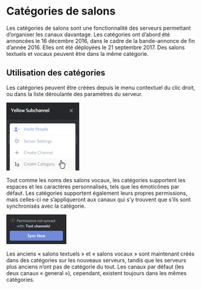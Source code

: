 <!-- TITLE: [FR] Catégories de salons -->
<!-- SUBTITLE: Une présentation des catégories de salons -->

# Catégories de salons
Les catégories de salons sont une fonctionnalité des serveurs permettant d’organiser les canaux davantage. Les catégories ont d’abord été annoncées le 16 décembre 2016, dans le cadre de la bande-annonce de fin d’année 2016. Elles ont été déployées le 21 septembre 2017.  Des salons textuels et vocaux peuvent être dans la même catégorie.

## Utilisation des catégories
Les catégories peuvent être créées depuis le menu contextuel du clic droit, ou dans la liste déroulante des paramètres du serveur.

![Menu des paramètres du serveur avec les catégories](/uploads/qg-3-hnlj.png "Menu des paramètres du serveur avec les catégories")

Tout comme les noms des salons vocaux, les catégories supportent les espaces et les caractères personnalisés, tels que les émoticônes par défaut. Les catégories supportent également leurs propres permissions, mais celles-ci ne s’appliqueront aux canaux qui s'y trouvent que s’ils sont synchronisés avec la catégorie. 

![Alerte de synchronisation](/uploads/a-8-wppaq.png "Alerte de synchronisation")

Les anciens « salons textuels » et « salons vocaux » sont maintenant créés dans des catégories sur les nouveaux serveurs, tandis que les serveurs plus anciens n’ont pas de catégorie du tout. Les canaux par défaut (les deux canaux « general »), cependant, existent toujours dans les mêmes catégories. 